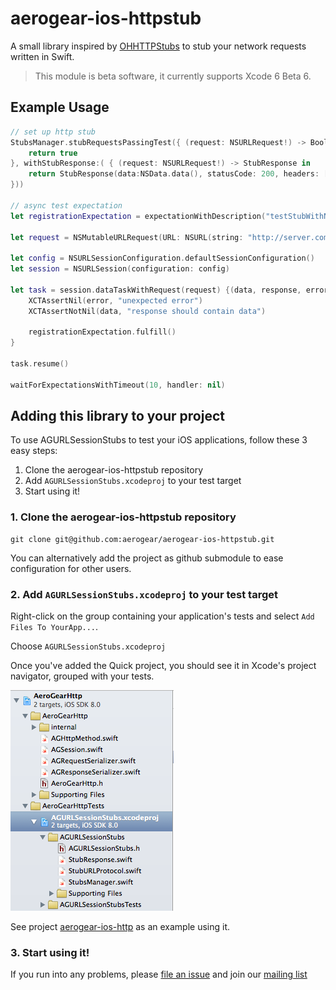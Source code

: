 # aerogear-ios-httpstub

A small library inspired by [OHHTTPStubs](https://github.com/AliSoftware/OHHTTPStubs) to stub your network requests written in Swift.

> This module is beta software, it currently supports Xcode 6 Beta 6.

## Example Usage

```swift
// set up http stub
StubsManager.stubRequestsPassingTest({ (request: NSURLRequest!) -> Bool in
    return true
}, withStubResponse:( { (request: NSURLRequest!) -> StubResponse in
    return StubResponse(data:NSData.data(), statusCode: 200, headers: ["Content-Type" : "text/json"])
}))

// async test expectation
let registrationExpectation = expectationWithDescription("testStubWithNSURLSessionDefaultConfiguration");

let request = NSMutableURLRequest(URL: NSURL(string: "http://server.com"))

let config = NSURLSessionConfiguration.defaultSessionConfiguration()
let session = NSURLSession(configuration: config)

let task = session.dataTaskWithRequest(request) {(data, response, error) in
    XCTAssertNil(error, "unexpected error")
    XCTAssertNotNil(data, "response should contain data")
    
    registrationExpectation.fulfill()
}

task.resume()

waitForExpectationsWithTimeout(10, handler: nil)
```
## Adding this library to your project
To use AGURLSessionStubs to test your iOS applications, follow these 3 easy steps:

1. Clone the aerogear-ios-httpstub repository
2. Add `AGURLSessionStubs.xcodeproj` to your test target
3. Start using it!

### 1. Clone the aerogear-ios-httpstub repository

```
git clone git@github.com:aerogear/aerogear-ios-httpstub.git
```
You can alternatively add the project as github submodule to ease configuration for other users. 

### 2. Add `AGURLSessionStubs.xcodeproj` to your test target

Right-click on the group containing your application's tests and
select `Add Files To YourApp...`.

Choose `AGURLSessionStubs.xcodeproj`

Once you've added the Quick project, you should see it in Xcode's project
navigator, grouped with your tests.

![](AGURLSessionStubs_usage.png)

See project [aerogear-ios-http](https://github.com/corinnekrych/aerogear-ios-http.git) as an example using it.

### 3. Start using it!

If you run into any problems, please [file an issue](http://issues.jboss.org/browse/AEROGEAR) and join our [mailing list](https://lists.jboss.org/mailman/listinfo/aerogear-dev)




